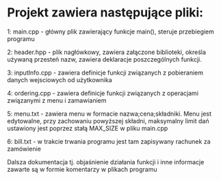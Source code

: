 
# Projekt zawiera następujące pliki:
1:  main.cpp
    - główny plik zawierający funkcje main(), steruje przebiegiem programu

2:  header.hpp
    - plik nagłówkowy, zawiera załączone biblioteki,
    określa używaną przesteń nazw, zawiera deklaracje poszczególnych funkcji. 

3:  inputInfo.cpp
    - zawiera definicje funkcji związanych z pobieraniem danych wejsciowych
    od użytkownika

4:  ordering.cpp
    - zawiera definicje funkcji związanych z operacjami związanymi z menu 
    i zamawianiem
    
5:  menu.txt
    - zawiera menu w formacie nazwa;cena;składniki.
      Menu jest edytowalne, przy zachowaniu powyższej składni,
      maksymalny limit dań ustawiony jest poprzez stałą MAX_SIZE w pliku main.cpp  

6:  bill.txt
    - w trakcie trwania programu jest tam zapisywany rachunek za zamówienie
    
    
Dalsza dokumentacja tj. objaśnienie działania funkcji i inne informacje
zawarte są w formie komentarzy w plikach programu

